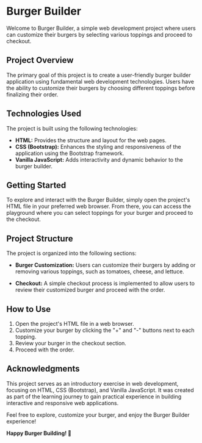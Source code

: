 # Burger Builder

Welcome to Burger Builder, a simple web development project where users can customize their burgers by selecting various toppings and proceed to checkout.

## Project Overview

The primary goal of this project is to create a user-friendly burger builder application using fundamental web development technologies. Users have the ability to customize their burgers by choosing different toppings before finalizing their order.

## Technologies Used

The project is built using the following technologies:

- **HTML:** Provides the structure and layout for the web pages.
- **CSS (Bootstrap):** Enhances the styling and responsiveness of the application using the Bootstrap framework.
- **Vanilla JavaScript:** Adds interactivity and dynamic behavior to the burger builder.

## Getting Started

To explore and interact with the Burger Builder, simply open the project's HTML file in your preferred web browser. From there, you can access the playground where you can select toppings for your burger and proceed to the checkout.

## Project Structure

The project is organized into the following sections:

- **Burger Customization:** Users can customize their burgers by adding or removing various toppings, such as tomatoes, cheese, and lettuce.

- **Checkout:** A simple checkout process is implemented to allow users to review their customized burger and proceed with the order.

## How to Use

1. Open the project's HTML file in a web browser.
2. Customize your burger by clicking the "+" and "-" buttons next to each topping.
3. Review your burger in the checkout section.
4. Proceed with the order.

## Acknowledgments

This project serves as an introductory exercise in web development, focusing on HTML, CSS (Bootstrap), and Vanilla JavaScript. It was created as part of the learning journey to gain practical experience in building interactive and responsive web applications.

Feel free to explore, customize your burger, and enjoy the Burger Builder experience!

**Happy Burger Building! 🍔**
